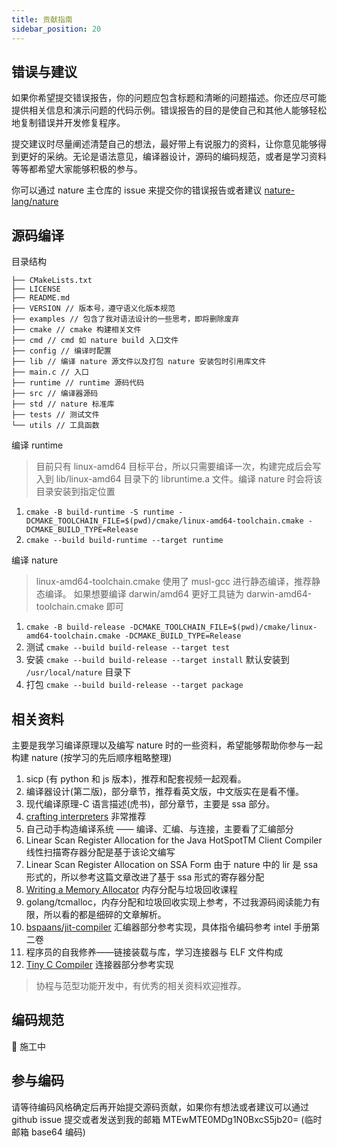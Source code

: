 ```yaml
---
title: 贡献指南
sidebar_position: 20
---
```


## 错误与建议

如果你希望提交错误报告，你的问题应包含标题和清晰的问题描述。你还应尽可能提供相关信息和演示问题的代码示例。错误报告的目的是使自己和其他人能够轻松地复制错误并开发修复程序。

提交建议时尽量阐述清楚自己的想法，最好带上有说服力的资料，让你意见能够得到更好的采纳。无论是语法意见，编译器设计，源码的编码规范，或者是学习资料等等都希望大家能够积极的参与。

你可以通过 nature 主仓库的 issue 来提交你的错误报告或者建议 [nature-lang/nature](https://github.com/nature-lang/nature/issues)


## 源码编译

目录结构

```shell
├── CMakeLists.txt
├── LICENSE
├── README.md
├── VERSION // 版本号，遵守语义化版本规范
├── examples // 包含了我对语法设计的一些思考，即将删除废弃
├── cmake // cmake 构建相关文件
├── cmd // cmd 如 nature build 入口文件
├── config // 编译时配置
├── lib // 编译 nature 源文件以及打包 nature 安装包时引用库文件
├── main.c // 入口
├── runtime // runtime 源码代码
├── src // 编译器源码
├── std // nature 标准库
├── tests // 测试文件
└── utils // 工具函数
```

编译 runtime

> 目前只有 linux-amd64 目标平台，所以只需要编译一次，构建完成后会写入到 lib/linux-amd64 目录下的 libruntime.a 文件。编译 nature 时会将该目录安装到指定位置

1. `cmake -B build-runtime -S runtime -DCMAKE_TOOLCHAIN_FILE=$(pwd)/cmake/linux-amd64-toolchain.cmake -DCMAKE_BUILD_TYPE=Release`
2. `cmake --build build-runtime --target runtime`

编译 nature

> linux-amd64-toolchain.cmake 使用了 musl-gcc 进行静态编译，推荐静态编译。
> 如果想要编译 darwin/amd64 更好工具链为 darwin-amd64-toolchain.cmake 即可

1. `cmake -B build-release -DCMAKE_TOOLCHAIN_FILE=$(pwd)/cmake/linux-amd64-toolchain.cmake -DCMAKE_BUILD_TYPE=Release`
2. 测试 `cmake --build build-release --target test`
3. 安装 `cmake --build build-release --target install` 默认安装到 `/usr/local/nature` 目录下
4. 打包 `cmake --build build-release --target package`


## 相关资料

主要是我学习编译原理以及编写 nature 时的一些资料，希望能够帮助你参与一起构建 nature (按学习的先后顺序粗略整理)
1. sicp (有 python 和 js 版本)，推荐和配套视频一起观看。
2. 编译器设计(第二版)，部分章节，推荐看英文版，中文版实在是看不懂。
3. 现代编译原理-C 语言描述(虎书)，部分章节，主要是 ssa 部分。
4. [crafting interpreters](https://craftinginterpreters.com/) 非常推荐
5. 自己动手构造编译系统 —— 编译、汇编、与连接，主要看了汇编部分
6. Linear Scan Register Allocation for the Java HotSpotTM Client Compiler 线性扫描寄存器分配是基于该论文编写
7. Linear Scan Register Allocation on SSA Form 由于 nature 中的 lir 是 ssa 形式的，所以参考这篇文章改进了基于 ssa 形式的寄存器分配
8. [Writing a Memory Allocator](http://dmitrysoshnikov.com/compilers/writing-a-memory-allocator/) 内存分配与垃圾回收课程
9. golang/tcmalloc，内存分配和垃圾回收实现上参考，不过我源码阅读能力有限，所以看的都是细碎的文章解析。
10. [bspaans/jit-compiler](https://github.com/bspaans/jit-compiler) 汇编器部分参考实现，具体指令编码参考 intel 手册第二卷
11. 程序员的自我修养——链接装载与库，学习连接器与 ELF 文件构成
12. [Tiny C Compiler](https://bellard.org/tcc/) 连接器部分参考实现

> 协程与范型功能开发中，有优秀的相关资料欢迎推荐。


## 编码规范

👷 施工中 

## 参与编码

请等待编码风格确定后再开始提交源码贡献，如果你有想法或者建议可以通过 github issue 提交或者发送到我的邮箱 MTEwMTE0MDg1N0BxcS5jb20= (临时邮箱 base64 编码)
